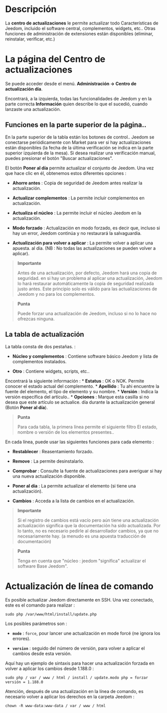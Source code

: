 Descripción 
===========

La **centro de actualizaciones** le permite actualizar todo
Características de Jeedom, incluido el software central,
complementos, widgets, etc.. Otras funciones de administración de extensiones
están disponibles (eliminar, reinstalar, verificar, etc.)

La página del Centro de actualizaciones 
================================

Se puede acceder desde el menú. **Administración → Centro de actualización
día**.

Encontrará, a la izquierda, todas las funcionalidades de
Jeedom y en la parte correcta **Información** quien describe lo que el
sucedió, cuando lanzaste una actualización.

Funciones en la parte superior de la página.. 
---------------------------------

En la parte superior de la tabla están los botones de control.. Jeedom se
conectarse periódicamente con Market para ver si hay actualizaciones
están disponibles (la fecha de la última verificación se indica en la parte superior
izquierda de la mesa). Si desea realizar una verificación manual,
puedes presionar el botón "Buscar actualizaciones".

El botón **Poner al día** permite actualizar el conjunto de
Jeedom. Una vez que hace clic en él, obtenemos estos diferentes
opciones :

-   **Ahorre antes** : Copia de seguridad de Jeedom antes
    realizar la actualización.

-   **Actualizar complementos** : La permite incluir complementos en
    actualización.

-   **Actualiza el núcleo** : La permite incluir el núcleo Jeedom en
    la actualización.

-   **Modo forzado** : Actualización en modo forzado, es decir
    que, incluso si hay un error, Jeedom continúa y no restaurará
    la salvaguardia.

-   **Actualización para volver a aplicar** : La permite volver a aplicar una apuesta.
    al día. (NB : No todas las actualizaciones se pueden volver a aplicar).

> **Importante**
>
> Antes de una actualización, por defecto, Jeedom hará una copia de seguridad. en
> si hay un problema al aplicar una actualización, Jeedom lo hará
> restaurar automáticamente la copia de seguridad realizada justo antes. Este principio
> solo es válido para las actualizaciones de Jeedom y no para los complementos.

> **Punta**
>
> Puede forzar una actualización de Jeedom, incluso si no lo hace
> no ofrezcas ninguna.

La tabla de actualización 
---------------------------

La tabla consta de dos pestañas. :

-   **Núcleo y complementos** : Contiene software básico Jeedom y
    lista de complementos instalados.

-   **Otro** : Contiene widgets, scripts, etc..

Encontrará la siguiente información : \* **Estatus** : OK o NOK.
Permite conocer el estado actual del complemento. \* **Apellido** : Tu ahi
encuentre la fuente del elemento, el tipo de elemento y su nombre. \*
**Versión** : Indica la versión específica del artículo.. \* **Opciones** :
Marque esta casilla si no desea que este artículo se actualice.
día durante la actualización general (Botón **Poner al día**).

> **Punta**
>
> Para cada tabla, la primera línea permite el siguiente filtro
> El estado, nombre o versión de los elementos presentes..

En cada línea, puede usar las siguientes funciones para
cada elemento :

-   **Restablecer** : Reasentamiento forzado.

-   **Remove** : La permite desinstalarlo.

-   **Comprobar** : Consulte la fuente de actualizaciones para averiguar si
    hay una nueva actualización disponible.

-   **Poner al día** : La permite actualizar el elemento (si tiene
    una actualización).

-   **Cambios** : Acceda a la lista de cambios en el
    actualización.

> **Importante**
>
> Si el registro de cambios está vacío pero aún tiene una actualización
> actualización significa que la documentación ha sido actualizada.
> Por lo tanto, no es necesario pedirle al desarrollador
> cambios, ya que no necesariamente hay. (a menudo es una apuesta
> traducción de documentación)

> **Punta**
>
> Tenga en cuenta que &quot;núcleo : jeedom &quot;significa&quot; actualizar el software
> Base Jeedom".

Actualización de línea de comando 
================================

Es posible actualizar Jeedom directamente en SSH.
Una vez conectado, este es el comando para realizar :

    sudo php /var/www/html/install/update.php

Los posibles parámetros son :

-   **`mode`** : `force`, pour lancer une actualización en mode forcé (ne
    ignora los errores).

-   **`version`** : seguido del número de versión, para volver a aplicar el
    cambios desde esta versión.

Aquí hay un ejemplo de sintaxis para hacer una actualización forzada en
volver a aplicar los cambios desde 1.188.0 :

    sudo php / var / www / html / install / update.modo php = forzar versión = 1.188.0

Atención, después de una actualización en la línea de comando, es necesario
volver a aplicar los derechos en la carpeta Jeedom :

    chown -R www-data:www-data / var / www / html

